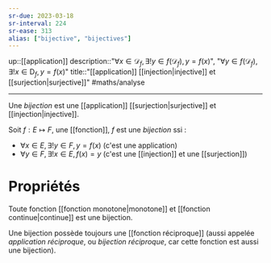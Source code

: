 ```yaml
---
sr-due: 2023-03-18
sr-interval: 224
sr-ease: 313
alias: ["bijective", "bijectives"]
---
```

up::[[application]]
description::"$\forall x \in \mathscr{D}_{f}, \exists! y \in f(\mathscr{D}_{f}), y = f(x)$", "$\forall y \in f(\mathscr{D}_{f}), \exists! x \in \mathsf{D}_{f}, y = f(x)$"
title::"[[application]] [[injection|injective]] et [[surjection|surjective]]"
#maths/analyse 

---

Une *bijection* est une [[application]] [[surjection|surjective]] et [[injection|injective]].

Soit $f: E\mapsto F$, une [[fonction]], $f$ est une _bijection_ ssi :
 - $\forall x\in E, \exists! y\in F, y=f(x)$ (c'est une application)
 - $\forall y\in F, \exists!x\in E, f(x) = y$ (c'est une [[injection]] et une [[surjection]])

# Propriétés
Toute fonction [[fonction monotone|monotone]] et [[fonction continue|continue]] est une bijection.

Une bijection possède toujours une [[fonction réciproque]] (aussi appelée _application réciproque_, ou _bijection réciproque_, car cette fonction est aussi une bijection).



